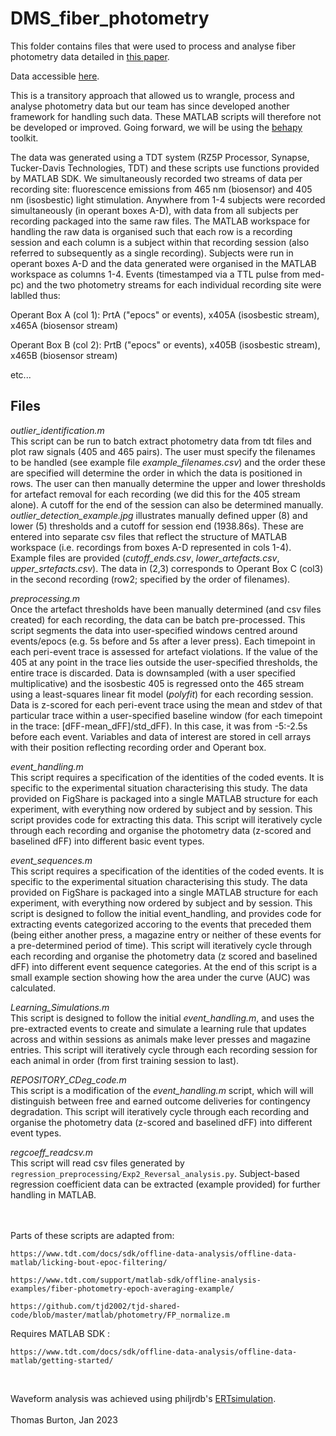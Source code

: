 # DMS_fiber_photometry

This folder contains files that were used to process and analyse fiber photometry data detailed in [this paper](https://doi.org/10.1016/j.celrep.2024.113828).

Data accessible [here](https://doi.org/10.6084/m9.figshare.19083647.v2).

This is a transitory approach that allowed us to wrangle, process and analyse photometry data but our team has since developed another framework for handling such data. These MATLAB scripts will therefore not be developed or improved. Going forward, we will be using the [behapy](https://github.com/crnolan/behapy) toolkit. 

The data was generated using a TDT system (RZ5P Processor, Synapse, Tucker-Davis Technologies, TDT) and these scripts use functions provided by MATLAB SDK. We simultaneously recorded two streams of data per recording site: fluorescence emissions from 465 nm (biosensor) and 405 nm (isosbestic) light stimulation. Anywhere from 1-4 subjects were recorded simultaneously (in operant boxes A-D), with data from all subjects per recording packaged into the same raw files. The MATLAB workspace for handling the raw data is organised such that each row is a recording session and each column is a subject within that recording session (also referred to subsequently as a single recording). Subjects were run in operant boxes A-D and the data generated were organised in the MATLAB workspace as columns 1-4. Events (timestamped via a TTL pulse from med-pc) and the two photometry streams for each individual recording site were lablled thus:

Operant Box A (col 1): PrtA ("epocs" or events), x405A (isosbestic stream), x465A (biosensor stream)

Operant Box B (col 2): PrtB ("epocs" or events), x405B (isosbestic stream), x465B (biosensor stream)

etc...

## Files

*outlier_identification.m*
<br />
This script can be run to batch extract photometry data from tdt files and plot raw signals (405 and 465 pairs). The user must specify the filenames to be handled (see example file *example_filenames.csv*) and the order these are specified will determine the order in which the data is positioned in rows. The user can then manually determine the upper and lower thresholds for artefact removal for each recording (we did this for the 405 stream alone). A cutoff for the end of the session can also be determined manually. *outlier_detection_example.jpg* illustrates manually defined upper (8) and lower (5) thresholds and a cutoff for session end (1938.86s). These are entered into separate csv files that reflect the structure of MATLAB workspace (i.e. recordings from boxes A-D represented in cols 1-4). Example files are provided (*cutoff_ends.csv*, *lower_artefacts.csv*, *upper_srtefacts.csv*). The data in (2,3) corresponds to Operant Box C (col3) in the second recording (row2; specified by the order of filenames). 

*preprocessing.m*
<br />
Once the artefact thresholds have been manually determined (and csv files created) for each recording, the data can be batch pre-processed. This script segments the data into user-specified windows centred around events/epocs (e.g. 5s before and 5s after a lever press). Each timepoint in each peri-event trace is assessed for artefact violations. If the value of the 405 at any point in the trace lies outside the user-specified thresholds, the entire trace is discarded. Data is downsampled (with a user specified multiplicative) and the isosbestic 405 is regressed onto the 465 stream using a least-squares linear fit model (*polyfit*) for each recording session. Data is z-scored for each peri-event trace using the mean and stdev of that particular trace within a user-specified baseline window (for each timepoint in the trace: [dFF-mean_dFF]/std_dFF). In this case, it was from -5:-2.5s before each event. Variables and data of interest are stored in cell arrays with their position reflecting recording order and Operant box.

*event_handling.m*
<br />
This script requires a specification of the identities of the coded events. It is specific to the experimental situation characterising this study. The data provided on FigShare is packaged into a single MATLAB structure for each experiment, with everything now ordered by subject and by session. This script provides code for extracting this data. This script will iteratively cycle through each recording and organise the photometry data (z-scored and baselined dFF) into different basic event types. 

*event_sequences.m*
<br />
This script requires a specification of the identities of the coded events. It is specific to the experimental situation characterising this study. The data provided on FigShare is packaged into a single MATLAB structure for each experiment, with everything now ordered by subject and by session. This script is designed to follow the initial event_handling, and provides code for extracting events categorized accoring to the events that preceded them (being either another press, a magazine entry or neither of these events for a pre-determined period of time). This script will iteratively cycle through each recording and organise the photometry data (z scored and baselined dFF) into different event sequence categories. At the end of this script is a small example section showing how the area under the curve (AUC) was calculated.

*Learning_Simulations.m*
<br />
This script is designed to follow the initial *event_handling.m*, and uses the pre-extracted events to create and simulate a learning rule that updates across and within sessions as animals make lever presses and magazine entries. This script will iteratively cycle through each recording session for each animal in order (from first training session to last).

*REPOSITORY_CDeg_code.m*
<br />
This script is a modification of the *event_handling.m* script, which will will distinguish between free and earned outcome deliveries for contingency degradation. This script will iteratively cycle through each recording and organise the photometry data (z-scored and baselined dFF) into different event types. 

*regcoeff_readcsv.m*
<br />
This script will read csv files generated by ```regression_preprocessing/Exp2_Reversal_analysis.py```. Subject-based regression coefficient data can be extracted (example provided) for further handling in MATLAB.

<br />
<br />
Parts of these scripts are adapted from: 

    https://www.tdt.com/docs/sdk/offline-data-analysis/offline-data-matlab/licking-bout-epoc-filtering/
    
    https://www.tdt.com/support/matlab-sdk/offline-analysis-examples/fiber-photometry-epoch-averaging-example/
    
    https://github.com/tjd2002/tjd-shared-code/blob/master/matlab/photometry/FP_normalize.m
    
Requires MATLAB SDK :

    https://www.tdt.com/docs/sdk/offline-data-analysis/offline-data-matlab/getting-started/
<br />


Waveform analysis was achieved using philjrdb's [ERTsimulation](https://github.com/philjrdb/ERTsimulation).
<br />
<br />
Thomas Burton, Jan 2023

